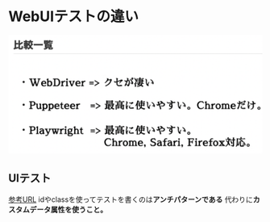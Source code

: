 # WebUIテストの違い

![WebUIテストの比較](image/比較.png)

## UIテスト

[参考URL](https://qiita.com/akameco/items/519f7e4d5442b2a9d2da)
idやclassを使ってテストを書くのは**アンチパターンである**
代わりに**カスタムデータ属性を使うこと。**